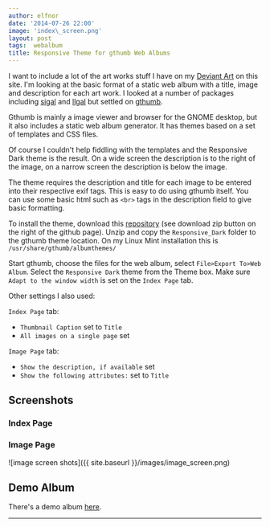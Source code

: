 ```yaml
---
author: elfnor
date: '2014-07-26 22:00'
image: 'index\_screen.png'
layout: post
tags:  webalbum
title: Responsive Theme for gthumb Web Albums
---
```


I want to include a lot of the art works stuff I have on my [Deviant Art](http://elfnor.deviantart.com/) on this site. I\'m looking at the basic format of a static web album with a title, image and description for each art work. I looked at a number of packages including [sigal](https://github.com/saimn/sigal) and [llgal](http://home.gna.org/llgal/) but settled on [gthumb](https://wiki.gnome.org/Apps/gthumb).

Gthumb is mainly a image viewer and browser for the GNOME desktop, but it also includes a static web album generator. It has themes based on a set of templates and CSS files.

Of course I couldn\'t help fiddling with the templates and the Responsive Dark theme is the result. On a wide screen the description is to the right of the image, on a narrow screen the description is below the image.

The theme requires the description and title for each image to be entered into their respective exif tags. This is easy to do using gthumb itself. You can use some basic html such as `<br>` tags in the description field to give basic formatting.

To install the theme, download this [repository](https://github.com/elfnor/gthumb_responsive_theme) (see download zip button on the right of the github page). Unzip and copy the `Responsive_Dark` folder to the gthumb theme location. On my Linux Mint installation this is `/usr/share/gthumb/albumthemes/`

Start gthumb, choose the files for the web album, select `File>Export To>Web Album`. Select the `Responsive Dark` theme from the Theme box. Make sure `Adapt to the window width` is set on the `Index Page` tab.

Other settings I also used:

`Index Page` tab:

-   `Thumbnail Caption` set to `Title`
-   `All images on a single page` set

`Image Page` tab:

-   `Show the description, if available` set
-   `Show the following attributes:` set to `Title`

## Screenshots

### Index Page

### Image Page

![image screen shots]({{ site.baseurl }}/images/image_screen.png)

## Demo Album

There\'s a demo album [here](http://elfnor.github.io/artworksgallery/index.html).

------------------------------------------------------------------------
